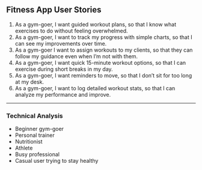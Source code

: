 ## Fitness App User Stories
1. As a gym-goer, I want guided workout plans, so that I know what exercises to do without feeling overwhelmed.
2. As a gym-goer, I want to track my progress with simple charts, so that I can see my improvements over time.
3. As a gym-goer I want to assign workouts to my clients, so that they can follow my guidance even when I’m not with them.
4. As a gym-goer, I want quick 15-minute workout options, so that I can exercise during short breaks in my day.
5. As a gym-goer, I want reminders to move, so that I don’t sit for too long at my desk.
6. As a gym-goer, I want to log detailed workout stats, so that I can analyze my performance and improve.
---
### Technical Analysis
- Beginner gym-goer
- Personal trainer
- Nutritionist
- Athlete
- Busy professional
- Casual user trying to stay healthy
